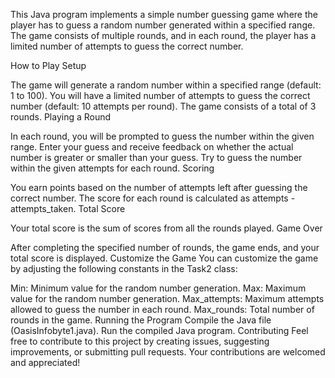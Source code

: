 This Java program implements a simple number guessing game where the player has to guess a random number generated within a specified range.
The game consists of multiple rounds, and in each round, the player has a limited number of attempts to guess the correct number.

How to Play Setup

The game will generate a random number within a specified range (default: 1 to 100). You will have a limited number of attempts to guess the correct number (default: 10 attempts per round). The game consists of a total of 3 rounds. Playing a Round

In each round, you will be prompted to guess the number within the given range. Enter your guess and receive feedback on whether the actual number is greater or smaller than your guess. Try to guess the number within the given attempts for each round. Scoring

You earn points based on the number of attempts left after guessing the correct number. The score for each round is calculated as attempts - attempts_taken. Total Score

Your total score is the sum of scores from all the rounds played. Game Over

After completing the specified number of rounds, the game ends, and your total score is displayed. Customize the Game You can customize the game by adjusting the following constants in the Task2 class:

Min: Minimum value for the random number generation. Max: Maximum value for the random number generation. 
Max_attempts: Maximum attempts allowed to guess the number in each round. Max_rounds: Total number of rounds in the game. 
Running the Program Compile the Java file (OasisInfobyte1.java). Run the compiled Java program.
Contributing Feel free to contribute to this project by creating issues, suggesting improvements, or submitting pull requests. Your contributions are welcomed and appreciated!

